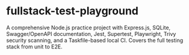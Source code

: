 # fullstack-test-playground
A comprehensive Node.js practice project with Express.js, SQLite, Swagger/OpenAPI documentation, Jest, Supertest, Playwright, Trivy security scanning, and a Taskfile-based local CI. Covers the full testing stack from unit to E2E.
